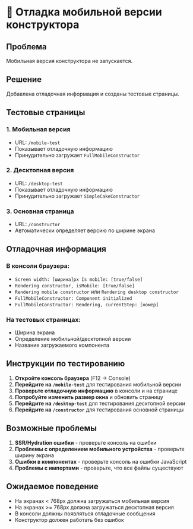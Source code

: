 # 🔧 Отладка мобильной версии конструктора

## Проблема
Мобильная версия конструктора не запускается.

## Решение
Добавлена отладочная информация и созданы тестовые страницы.

## Тестовые страницы

### 1. Мобильная версия
- URL: `/mobile-test`
- Показывает отладочную информацию
- Принудительно загружает `FullMobileConstructor`

### 2. Десктопная версия  
- URL: `/desktop-test`
- Показывает отладочную информацию
- Принудительно загружает `SimpleCakeConstructor`

### 3. Основная страница
- URL: `/constructor`
- Автоматически определяет версию по ширине экрана

## Отладочная информация

### В консоли браузера:
- `Screen width: [ширина]px Is mobile: [true/false]`
- `Rendering constructor, isMobile: [true/false]`
- `Rendering mobile constructor` или `Rendering desktop constructor`
- `FullMobileConstructor: Component initialized`
- `FullMobileConstructor: Rendering, currentStep: [номер]`

### На тестовых страницах:
- Ширина экрана
- Определение мобильной/десктопной версии
- Название загружаемого компонента

## Инструкции по тестированию

1. **Откройте консоль браузера** (F12 → Console)
2. **Перейдите на `/mobile-test`** для тестирования мобильной версии
3. **Проверьте отладочную информацию** в консоли и на странице
4. **Попробуйте изменить размер окна** и обновить страницу
5. **Перейдите на `/desktop-test`** для тестирования десктопной версии
6. **Перейдите на `/constructor`** для тестирования основной страницы

## Возможные проблемы

1. **SSR/Hydration ошибки** - проверьте консоль на ошибки
2. **Проблемы с определением мобильного устройства** - проверьте ширину экрана
3. **Ошибки в компонентах** - проверьте консоль на ошибки JavaScript
4. **Проблемы с импортами** - проверьте, что все файлы существуют

## Ожидаемое поведение

- На экранах < 768px должна загружаться мобильная версия
- На экранах >= 768px должна загружаться десктопная версия
- В консоли должны появляться отладочные сообщения
- Конструктор должен работать без ошибок
